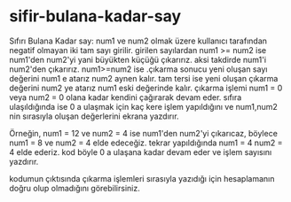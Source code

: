 # sifir-bulana-kadar-say
Sıfırı Bulana Kadar say:
num1 ve num2 olmak üzere kullanıcı tarafından negatif olmayan iki tam sayı girilir.
girilen sayılardan num1 >= num2 ise num1'den  num2'yi yani büyükten küçüğü çıkarırız.
aksi takdirde num1'i num2'den çıkarırız. 
num1>=num2 ise .çıkarma sonucu yeni oluşan sayı değerini num1 e atarız num2 aynen kalır.
tam tersi ise yeni oluşan çıkarma değerini num2 ye atarız num1 eski değerinde kalır.
çıkarma işlemi num1 = 0 veya num2 = 0 olana kadar kendini çağırarak devam eder.
sıfıra ulaşıldığında ise 0 a ulaşmak için kaç kere işlem yapıldığını ve num1,num2 nin sırasıyla oluşan değerlerini ekrana yazdırır.

Örneğin, num1 = 12 ve num2 = 4 ise num1'den num2'yi çıkarıcaz, böylece num1 = 8 ve num2 = 4 elde edeceğiz. tekrar yapıldığında num1 = 4 num2 = 4 elde ederiz.
kod böyle 0 a ulaşana kadar devam eder ve işlem sayısını yazdırır.

kodumun çıktısında çıkarma işlemleri sırasıyla yazıdığı için hesaplamanın doğru olup olmadığını görebilirsiniz.
